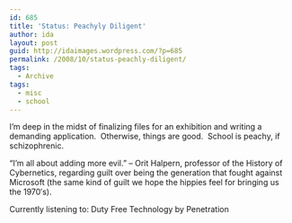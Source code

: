 ```yaml
---
id: 685
title: 'Status: Peachyly Diligent'
author: ida
layout: post
guid: http://idaimages.wordpress.com/?p=685
permalink: /2008/10/status-peachly-diligent/
tags:
  - Archive
tags:
  - misc
  - school
---
```

I&#8217;m deep in the midst of finalizing files for an exhibition and writing a demanding application.  Otherwise, things are good.  School is peachy, if schizophrenic.

&#8220;I&#8217;m all about adding more evil.&#8221; &#8211; Orit Halpern, professor of the History of Cybernetics, regarding guilt over being the generation that fought against Microsoft (the same kind of guilt we hope the hippies feel for bringing us the 1970&#8242;s).

Currently listening to: Duty Free Technology by Penetration